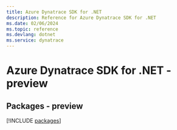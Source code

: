 ```yaml
---
title: Azure Dynatrace SDK for .NET
description: Reference for Azure Dynatrace SDK for .NET
ms.date: 02/06/2024
ms.topic: reference
ms.devlang: dotnet
ms.service: dynatrace
---
```

# Azure Dynatrace SDK for .NET - preview
## Packages - preview
[!INCLUDE [packages](dynatrace-index.md)]
